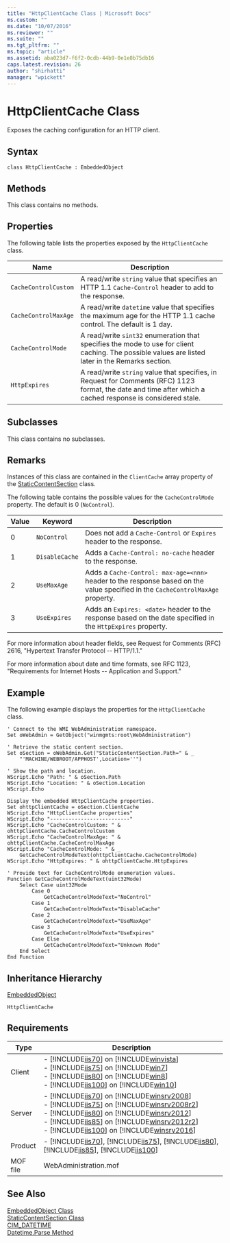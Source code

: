```yaml
---
title: "HttpClientCache Class | Microsoft Docs"
ms.custom: ""
ms.date: "10/07/2016"
ms.reviewer: ""
ms.suite: ""
ms.tgt_pltfrm: ""
ms.topic: "article"
ms.assetid: aba023d7-f6f2-0cdb-44b9-0e1e8b75db16
caps.latest.revision: 26
author: "shirhatti"
manager: "wpickett"
---
```

# HttpClientCache Class
Exposes the caching configuration for an HTTP client.  
  
## Syntax  
  
```vbs  
class HttpClientCache : EmbeddedObject  
```  
  
## Methods  
 This class contains no methods.  
  
## Properties  
 The following table lists the properties exposed by the `HttpClientCache` class.  
  
|Name|Description|  
|----------|-----------------|  
|`CacheControlCustom`|A read/write `string` value that specifies an HTTP 1.1 `Cache-Control` header to add to the response.|  
|`CacheControlMaxAge`|A read/write `datetime` value that specifies the maximum age for the HTTP 1.1 cache control. The default is 1 day.|  
|`CacheControlMode`|A read/write `sint32` enumeration that specifies the mode to use for client caching. The possible values are listed later in the Remarks section.|  
|`HttpExpires`|A read/write `string` value that specifies, in Request for Comments (RFC) 1123 format, the date and time after which a cached response is considered stale.|  
  
## Subclasses  
 This class contains no subclasses.  
  
## Remarks  
 Instances of this class are contained in the `ClientCache` array property of the [StaticContentSection](../../reference/admin/staticcontentsection-class.md) class.  
  
 The following table contains the possible values for the `CacheControlMode` property. The default is 0 (`NoControl`).  
  
|Value|Keyword|Description|  
|-----------|-------------|-----------------|  
|0|`NoControl`|Does not add a `Cache-Control` or `Expires` header to the response.|  
|1|`DisableCache`|Adds a `Cache-Control: no-cache` header to the response.|  
|2|`UseMaxAge`|Adds a `Cache-Control: max-age=<nnn>` header to the response based on the value specified in the `CacheControlMaxAge` property.|  
|3|`UseExpires`|Adds an `Expires: <date>` header to the response based on the date specified in the `HttpExpires` property.|  
  
 For more information about header fields, see Request for Comments (RFC) 2616, "Hypertext Transfer Protocol -- HTTP/1.1."  
  
 For more information about date and time formats, see RFC 1123, "Requirements for Internet Hosts -- Application and Support."  
  
## Example  
 The following example displays the properties for the `HttpClientCache` class.  
  
```  
' Connect to the WMI WebAdministration namespace.  
Set oWebAdmin = GetObject("winmgmts:root\WebAdministration")  
  
' Retrieve the static content section.  
Set oSection = oWebAdmin.Get("StaticContentSection.Path=" & _  
    "'MACHINE/WEBROOT/APPHOST',Location=''")  
  
' Show the path and location.  
WScript.Echo "Path: " & oSection.Path  
WScript.Echo "Location: " & oSection.Location  
WScript.Echo  
  
Display the embedded HttpClientCache properties.  
Set ohttpClientCache = oSection.ClientCache  
WScript.Echo "HttpClientCache properties"  
WScript.Echo "--------------------------"  
WScript.Echo "CacheControlCustom: " & ohttpClientCache.CacheControlCustom  
WScript.Echo "CacheControlMaxAge: " & ohttpClientCache.CacheControlMaxAge  
WScript.Echo "CacheControlMode: " & _  
    GetCacheControlModeText(ohttpClientCache.CacheControlMode)  
WScript.Echo "HttpExpires: " & ohttpClientCache.HttpExpires  
  
' Provide text for CacheControlMode enumeration values.  
Function GetCacheControlModeText(uint32Mode)  
    Select Case uint32Mode  
        Case 0  
            GetCacheControlModeText="NoControl"  
        Case 1  
            GetCacheControlModeText="DisableCache"  
        Case 2  
            GetCacheControlModeText="UseMaxAge"  
        Case 3  
            GetCacheControlModeText="UseExpires"  
        Case Else  
            GetCacheControlModeText="Unknown Mode"  
    End Select  
End Function  
```  
  
## Inheritance Hierarchy  
 [EmbeddedObject](../../reference/admin/embeddedobject-class1.md)  
  
 `HttpClientCache`  
  
## Requirements  
  
|Type|Description|  
|----------|-----------------|  
|Client|-   [!INCLUDE[iis70](../../reference/admin/includes/iis70-md.md)] on [!INCLUDE[winvista](../../reference/admin/includes/winvista-md.md)]<br />-   [!INCLUDE[iis75](../../reference/admin/includes/iis75-md.md)] on [!INCLUDE[win7](../../reference/admin/includes/win7-md.md)]<br />-   [!INCLUDE[iis80](../../reference/admin/includes/iis80-md.md)] on [!INCLUDE[win8](../../reference/admin/includes/win8-md.md)]<br />-   [!INCLUDE[iis100](../../reference/admin/includes/iis100-md.md)] on [!INCLUDE[win10](../../reference/admin/includes/win10-md.md)]|  
|Server|-   [!INCLUDE[iis70](../../reference/admin/includes/iis70-md.md)] on [!INCLUDE[winsrv2008](../../reference/admin/includes/winsrv2008-md.md)]<br />-   [!INCLUDE[iis75](../../reference/admin/includes/iis75-md.md)] on [!INCLUDE[winsrv2008r2](../../reference/admin/includes/winsrv2008r2-md.md)]<br />-   [!INCLUDE[iis80](../../reference/admin/includes/iis80-md.md)] on [!INCLUDE[winsrv2012](../../reference/admin/includes/winsrv2012-md.md)]<br />-   [!INCLUDE[iis85](../../reference/admin/includes/iis85-md.md)] on [!INCLUDE[winsrv2012r2](../../reference/admin/includes/winsrv2012r2-md.md)]<br />-   [!INCLUDE[iis100](../../reference/admin/includes/iis100-md.md)] on [!INCLUDE[winsrv2016](../../reference/admin/includes/winsrv2016-md.md)]|  
|Product|-   [!INCLUDE[iis70](../../reference/admin/includes/iis70-md.md)], [!INCLUDE[iis75](../../reference/admin/includes/iis75-md.md)], [!INCLUDE[iis80](../../reference/admin/includes/iis80-md.md)], [!INCLUDE[iis85](../../reference/admin/includes/iis85-md.md)], [!INCLUDE[iis100](../../reference/admin/includes/iis100-md.md)]|  
|MOF file|WebAdministration.mof|  
  
## See Also  
 [EmbeddedObject Class](../../reference/admin/embeddedobject-class1.md)   
 [StaticContentSection Class](../../reference/admin/staticcontentsection-class.md)   
 [CIM_DATETIME](http://go.microsoft.com/fwlink/?LinkId=57551)   
 [Datetime.Parse Method](http://go.microsoft.com/fwlink/?LinkId=60577)